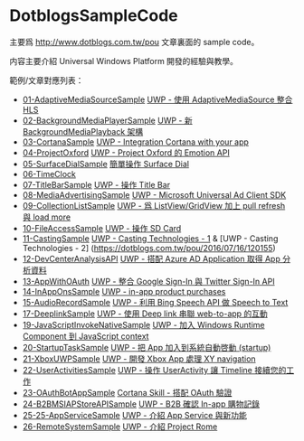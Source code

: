# DotblogsSampleCode

主要爲 http://www.dotblogs.com.tw/pou 文章裏面的 sample code。

内容主要介紹 Universal Windows Platform 開發的經驗與教學。

範例/文章對應列表：

* [01-AdaptiveMediaSourceSample](https://github.com/poumason/DotblogsSampleCode/tree/master/DotblogsSampleCode/01-AdaptiveMediaSourceSample) [UWP - 使用 AdaptiveMediaSource 整合 HLS](https://dotblogs.com.tw/pou/2015/10/09/153525)
* [02-BackgroundMediaPlayerSample](https://github.com/poumason/DotblogsSampleCode/tree/master/DotblogsSampleCode/02-BackgroundMediaPlayerSample/SingleBackgroundMediaPlayer) [UWP - 新 BackgroundMediaPlayback 架構](https://dotblogs.com.tw/pou/2016/06/09/011700)
* [03-CortanaSample](https://github.com/poumason/DotblogsSampleCode/tree/master/DotblogsSampleCode/03-CortanaSample) [UWP - Integration Cortana with your app](https://dotblogs.com.tw/pou/2015/09/06/153304)
* [04-ProjectOxford](https://github.com/poumason/DotblogsSampleCode/tree/master/DotblogsSampleCode/04-ProjectOxford/EmotionAPISample) [UWP - Project Oxford 的 Emotion API](https://dotblogs.com.tw/pou/2016/06/02/085625)
* [05-SurfaceDialSample](https://github.com/poumason/DotblogsSampleCode/tree/master/DotblogsSampleCode/05-SurfaceDialSample/SurfaceDialSample) [簡單操作 Surface Dial](https://dotblogs.com.tw/pou/2016/12/10/103901)
* [06-TimeClock](https://github.com/poumason/DotblogsSampleCode/tree/master/DotblogsSampleCode/06-TimeClock/TimeClockApp)
* [07-TitleBarSample](https://github.com/poumason/DotblogsSampleCode/tree/master/DotblogsSampleCode/07-TitleBarSample/TitleBarSample) [UWP - 操作 Title Bar](https://dotblogs.com.tw/pou/2016/05/22/110150)
* [08-MediaAdvertisingSample](https://github.com/poumason/DotblogsSampleCode/tree/master/DotblogsSampleCode/08-MediaAdvertisingSample/MediaAdvertisingSample) [UWP - Microsoft Universal Ad Client SDK](https://dotblogs.com.tw/pou/2015/12/30/013800)
* [09-CollectionListSample](https://github.com/poumason/DotblogsSampleCode/tree/master/DotblogsSampleCode/09-CollectionListSample/CollectionListSample) [UWP - 爲 ListView/GridView 加上 pull refresh 與 load more](https://dotblogs.com.tw/pou/2016/05/28/095450)
* [10-FileAccessSample](https://github.com/poumason/DotblogsSampleCode/tree/master/DotblogsSampleCode/10-FileAccessSample/FileAccessSample) [UWP - 操作 SD Card](https://dotblogs.com.tw/pou/2016/07/13/232846)
* [11-CastingSample](https://github.com/poumason/DotblogsSampleCode/tree/master/DotblogsSampleCode/11-CastingSample/CastingSample) [UWP - Casting Technologies - 1](https://dotblogs.com.tw/pou/2016/06/29/174355) & [UWP - Casting Technologies - 2] (https://dotblogs.com.tw/pou/2016/07/16/120155)
* [12-DevCenterAnalysisAPI](https://github.com/poumason/DotblogsSampleCode/tree/master/DotblogsSampleCode/12-DevCenterAnalysisAPI/DevCenterAnalysisAPI) [UWP - 搭配 Azure AD Application 取得 App 分析資料](https://dotblogs.com.tw/pou/2016/03/03/012638)
* [13-AppWithOAuth](https://github.com/poumason/DotblogsSampleCode/tree/master/DotblogsSampleCode/13-AppWithOAuth/AppWithOAuth) [UWP - 整合 Google Sign-In 與 Twitter Sign-In API](http://www.dotblogs.com.tw/pou/archive/2015/08/23/153188.aspx)
* [14-InAppOnsSample](https://github.com/poumason/DotblogsSampleCode/tree/master/DotblogsSampleCode/14-InAppOnsSample/InAppOnsSample) [UWP - in-app product purchases](https://dotblogs.com.tw/pou/2016/08/01/210507)
* [15-AudioRecordSample](https://github.com/poumason/DotblogsSampleCode/tree/master/DotblogsSampleCode/15-AudioRecordSample/AudioRecordSample) [UWP - 利用 Bing Speech API 做 Speech to Text](https://dotblogs.com.tw/pou/2017/03/18/125947)
* [17-DeeplinkSample](https://github.com/poumason/DotblogsSampleCode/tree/master/DotblogsSampleCode/17-DeeplinkSample) [UWP - 使用 Deep link 串聯 web-to-app 的互動](https://dotblogs.com.tw/pou/2017/04/01/161116)
* [19-JavaScriptInvokeNativeSample](https://github.com/poumason/DotblogsSampleCode/tree/master/DotblogsSampleCode/19-JavaScriptInvokeNativeSample) [UWP - 加入 Windows Runtime Component 到 JavaScript context](https://dotblogs.com.tw/pou/2017/05/19/024137)
* [20-StartupTaskSample](https://github.com/poumason/DotblogsSampleCode/tree/master/DotblogsSampleCode/20-StartupTaskSample) [UWP - 把 App 加入到系統自動啓動 (startup)](http://poumason.blogspot.tw/2017/10/uwp-app-startup.html)
* [21-XboxUWPSample](https://github.com/poumason/DotblogsSampleCode/tree/master/DotblogsSampleCode/21-XboxUWPSample) [UWP - 開發 Xbox App 處理 XY navigation](http://poumason.blogspot.tw/2017/11/uwp-xbox-app-xy-navigation.html)
* [22-UserActivitiesSample](https://github.com/poumason/DotblogsSampleCode/tree/master/DotblogsSampleCode/22-UserActivitiesSample) [UWP - 操作 UserActivity 讓 Timeline 接續您的工作](http://poumason.blogspot.tw/2017/12/uwp-useractivity-timeline.html)
* [23-OAuthBotAppSample](https://github.com/poumason/DotblogsSampleCode/tree/master/DotblogsSampleCode/23-OAuthBotAppSample) [Cortana Skill - 搭配 OAuth 驗證](http://poumason.blogspot.com/2017/07/cortana-skill-oauth.html)
* [24-B2BMSIAPStoreAPISample](https://github.com/poumason/DotblogsSampleCode/tree/master/DotblogsSampleCode/24-B2BMSIAPStoreAPISample) [UWP - B2B 確認 In-app 購物記錄](http://poumason.blogspot.com/2018/06/uwp-b2b-in-app.html)
* [25-25-AppServiceSample](https://github.com/poumason/DotblogsSampleCode/tree/master/DotblogsSampleCode/25-AppServiceSample) [UWP - 介紹 App Service 與新功能 ](http://poumason.blogspot.com/2018/07/app-service_14.html)
* [26-RemoteSystemSample](https://github.com/poumason/DotblogsSampleCode/tree/master/DotblogsSampleCode/26-RemoteSystemSample) [UWP - 介紹 Project Rome]()